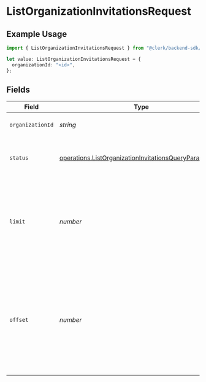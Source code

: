 # ListOrganizationInvitationsRequest

## Example Usage

```typescript
import { ListOrganizationInvitationsRequest } from "@clerk/backend-sdk/models/operations";

let value: ListOrganizationInvitationsRequest = {
  organizationId: "<id>",
};
```

## Fields

| Field                                                                                                                                     | Type                                                                                                                                      | Required                                                                                                                                  | Description                                                                                                                               |
| ----------------------------------------------------------------------------------------------------------------------------------------- | ----------------------------------------------------------------------------------------------------------------------------------------- | ----------------------------------------------------------------------------------------------------------------------------------------- | ----------------------------------------------------------------------------------------------------------------------------------------- |
| `organizationId`                                                                                                                          | *string*                                                                                                                                  | :heavy_check_mark:                                                                                                                        | The organization ID.                                                                                                                      |
| `status`                                                                                                                                  | [operations.ListOrganizationInvitationsQueryParamStatus](../../models/operations/listorganizationinvitationsqueryparamstatus.md)          | :heavy_minus_sign:                                                                                                                        | Filter organization invitations based on their status                                                                                     |
| `limit`                                                                                                                                   | *number*                                                                                                                                  | :heavy_minus_sign:                                                                                                                        | Applies a limit to the number of results returned.<br/>Can be used for paginating the results together with `offset`.                     |
| `offset`                                                                                                                                  | *number*                                                                                                                                  | :heavy_minus_sign:                                                                                                                        | Skip the first `offset` results when paginating.<br/>Needs to be an integer greater or equal to zero.<br/>To be used in conjunction with `limit`. |